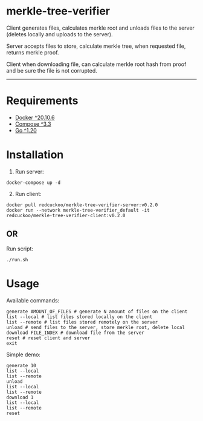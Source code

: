 # merkle-tree-verifier

Client generates files, calculates merkle root and unloads files to the server (deletes locally and uploads to the server).

Server accepts files to store, calculate merkle tree, when requested file, returns merkle proof.

Client when downloading file, can calculate merkle root hash from proof and be sure the file is not corrupted.

---

# Requirements

* [Docker ^20.10.6](https://www.docker.com/get-started)
* [Compose ^3.3](https://docs.docker.com/compose/install/)
* [Go ^1.20](https://golang.org/)


# Installation

1. Run server:

```shell
docker-compose up -d
```

2. Run client:

```shell
docker pull redcuckoo/merkle-tree-verifier-server:v0.2.0
docker run --network merkle-tree-verifier_default -it redcuckoo/merkle-tree-verifier-client:v0.2.0
```

## OR

Run script:
```shell
./run.sh
```

# Usage

Available commands:

```shell
generate AMOUNT_OF_FILES # generate N amount of files on the client
list --local # list files stored locally on the client
list --remote # list files stored remotely on the server
unload # send files to the server, store merkle root, delete local
download FILE_INDEX # download file from the server
reset # reset client and server
exit
```

Simple demo:
```shell
generate 10
list --local
list --remote
unload
list --local
list --remote
download 1
list --local
list --remote
reset
```
